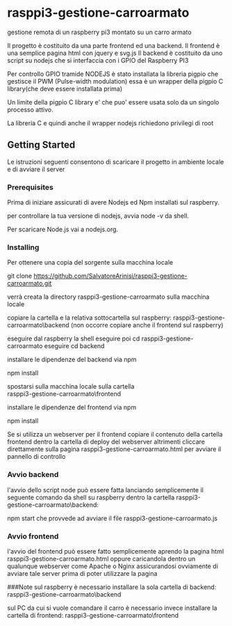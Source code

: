 # rasppi3-gestione-carroarmato
gestione remota di un raspberry pi3 montato su un carro armato

Il progetto è costituito da una parte frontend ed una backend.
Il frontend è una semplice pagina html con jquery e svg.js 
Il backend è costituito da uno script su nodejs che si interfaccia con i GPIO del Raspberry PI3

Per controllo GPIO tramide NODEJS è stato installata
la libreria pigpio che gestisce il PWM (Pulse-width modulation)
essa è un wrapper della  pigpio C library(che deve essere installata prima)

Un limite della  pigpio C library e' che 
 puo' essere usata solo da un singolo processo attivo.

La libreria C e quindi anche il wrapper nodejs richiedono privilegi di root

## Getting Started

Le istruzioni seguenti consentono di scaricare il progetto in ambiente locale e di avviare il server

### Prerequisites

Prima di iniziare assicurati di avere Nodejs ed Npm installati sul raspberry.

per controllare la tua versione di nodejs, avvia node -v da shell.

Per scaricare Node.js vai a  nodejs.org.

### Installing

Per ottenere una copia del sorgente sulla macchina locale

git clone https://github.com/SalvatoreArinisi/rasppi3-gestione-carroarmato.git

verrà creata la directory rasppi3-gestione-carroarmato sulla macchina locale

copiare la cartella e la relativa sottocartella sul raspberry:
rasppi3-gestione-carroarmato\backend (non occorre copiare anche il frontend sul raspberry)

eseguire dal raspberry la shell 
eseguire poi cd rasppi3-gestione-carroarmato
eseguire cd backend

installare le dipendenze del backend via npm

npm install

spostarsi sulla macchina locale sulla cartella  
rasppi3-gestione-carroarmato\frontend

installare le dipendenze del frontend via npm

npm install

Se si utilizza un webserver per il frontend copiare il contenuto della cartella frontend
dentro la cartella di deploy del webserver altrimenti cliccare direttamente sulla pagina
rasppi3-gestione-carroarmato.html per avviare il pannello di controllo 

### Avvio backend
l'avvio dello script node può essere fatta lanciando semplicemente il seguente comando da shell su raspberry
dentro la cartella rasppi3-gestione-carroarmato\backend:

npm start
che provvede ad avviare il file rasppi3-gestione-carroarmato.js

### Avvio frontend
l'avvio del frontend può essere fatto semplicemente aprendo la pagina html rasppi3-gestione-carroarmato.html
oppure caricandola dentro un qualunque webserver come Apache o Nginx assicurandosi ovviamente di 
avviare tale server prima di poter utilizzare la pagina

###Note
sul raspberry è necessario installare la sola cartella di backend:
rasppi3-gestione-carroarmato\backend

sul PC da cui si vuole comandare il carro è necessario invece installare la cartella di frontend:
rasppi3-gestione-carroarmato\frontend
